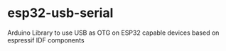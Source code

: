 # esp32-usb-serial
Arduino Library to use USB as OTG on ESP32 capable devices based on espressif IDF components
